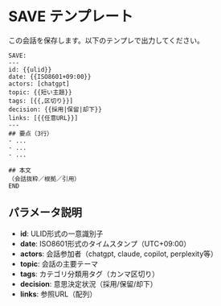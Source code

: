 # SAVE テンプレート

この会話を保存します。以下のテンプレで出力してください。

```
SAVE:
---
id: {{ulid}}
date: {{ISO8601+09:00}}
actors: [chatgpt]
topic: {{短い主題}}
tags: [{{,区切り}}]
decision: {{採用|保留|却下}}
links: [{{任意URL}}]
---
## 要点（3行）
- ...
- ...
- ...

## 本文
（会話抜粋／根拠／引用）
END
```

## パラメータ説明

- **id**: ULID形式の一意識別子
- **date**: ISO8601形式のタイムスタンプ（UTC+09:00）
- **actors**: 会話参加者（chatgpt, claude, copilot, perplexity等）
- **topic**: 会話の主要テーマ
- **tags**: カテゴリ分類用タグ（カンマ区切り）
- **decision**: 意思決定状況（採用/保留/却下）
- **links**: 参照URL（配列）